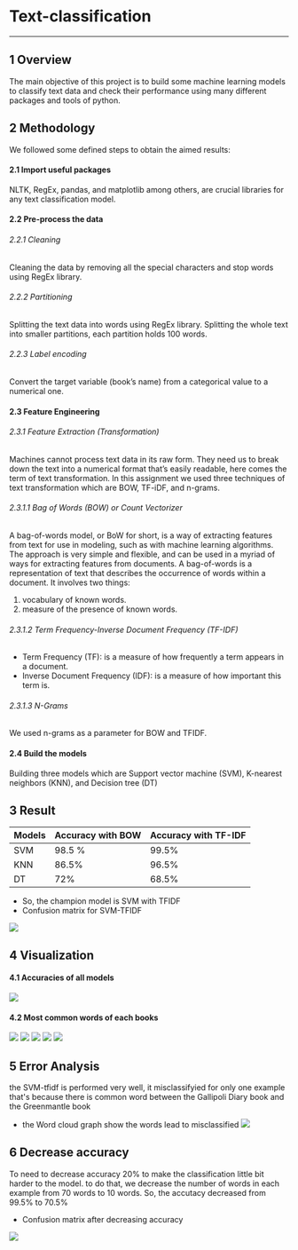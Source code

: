 # Text-classification
***
## 1 Overview
The main objective of this project is to build some machine learning models to classify text data and check their performance using many different packages and tools of python. 

## 2 Methodology
We followed some defined steps to obtain the aimed results:
#### 2.1 Import useful packages
NLTK, RegEx, pandas, and matplotlib among others, are crucial libraries for any text classification model.
#### 2.2 Pre-process the data
###### 2.2.1 Cleaning
Cleaning the data by removing all the special characters and stop words using RegEx library.
###### 2.2.2 Partitioning
Splitting the text data into words using RegEx library.
Splitting the whole text into smaller partitions, each partition holds 100 words.
###### 2.2.3 Label encoding
Convert the target variable (book’s name) from a categorical value to a numerical one.
#### 2.3 Feature Engineering
###### 2.3.1 Feature Extraction (Transformation)
Machines cannot process text data in its raw form. They need us to break down the text into a numerical format that’s easily readable, here comes the term of text transformation. In this assignment we used three techniques of text transformation which are BOW, TF-iDF, and n-grams.
###### 2.3.1.1 Bag of Words (BOW) or Count Vectorizer
A bag-of-words model, or BoW for short, is a way of extracting features from text for use in modeling, such as with machine learning algorithms. The approach is very simple and flexible, and can be used in a myriad of ways for extracting features from documents.
A bag-of-words is a representation of text that describes the occurrence of words within a document. It involves two things:
1. vocabulary of known words.
2. measure of the presence of known words.
###### 2.3.1.2 Term Frequency-Inverse Document Frequency (TF-IDF)
  - Term Frequency (TF): is a measure of how frequently a term appears in a document.
  - Inverse Document Frequency (IDF): is a measure of how important this term is.
###### 2.3.1.3 N-Grams
We used n-grams as a parameter for BOW and TFIDF.
#### 2.4 Build the models
Building three models which are Support vector machine (SVM), K-nearest neighbors (KNN), and Decision tree (DT)

## 3 Result 
| Models | Accuracy with BOW | Accuracy with TF-IDF |
|---     |---                |---                   |
|SVM     |98.5 %             |99.5%                 |
|KNN     |86.5%              |96.5%                 |
|DT      |72%                |68.5%                 |

* So, the champion model is SVM with TFIDF
* Confusion matrix for SVM-TFIDF

![](https://github.com/TokaMamdoh/Text-classification/blob/f093ae0b57d03850820c5fd5fcbe89987aa9b02d/images/confusion%20matrix%20svm-tfidf.PNG)

## 4 Visualization
#### 4.1 Accuracies of all models 
![](https://github.com/TokaMamdoh/Text-classification/blob/f093ae0b57d03850820c5fd5fcbe89987aa9b02d/images/Accuracies.PNG)
#### 4.2 Most common words of each books 
![](https://github.com/TokaMamdoh/Text-classification/blob/f093ae0b57d03850820c5fd5fcbe89987aa9b02d/images/Gallipoli%20Diary%20book.PNG)
![](https://github.com/TokaMamdoh/Text-classification/blob/f093ae0b57d03850820c5fd5fcbe89987aa9b02d/images/Greenmantle%20book.PNG)
![](https://github.com/TokaMamdoh/Text-classification/blob/f093ae0b57d03850820c5fd5fcbe89987aa9b02d/images/Now%20It%20Can%20Be%20Told%20book.PNG)
![](https://github.com/TokaMamdoh/Text-classification/blob/f093ae0b57d03850820c5fd5fcbe89987aa9b02d/images/The%20Four%20Horsemen%20of%20the%20Apocalypse%20book.PNG)
![](https://github.com/TokaMamdoh/Text-classification/blob/f093ae0b57d03850820c5fd5fcbe89987aa9b02d/images/The%20Peace%20Negotiations%20book.PNG)
## 5 Error Analysis
the SVM-tfidf is performed very well, it misclassifyied for only one example that's because there is common word between the Gallipoli Diary book and the Greenmantle book
* the Word cloud graph show the words lead to misclassified
![](https://github.com/TokaMamdoh/Text-classification/blob/f093ae0b57d03850820c5fd5fcbe89987aa9b02d/images/Word%20cloud.PNG)
## 6 Decrease accuracy 
To need to decrease accuracy 20% to make the classification little bit harder to the model. to do that, we decrease the number of words in each example from 70 words to 10 words. So, the accutacy decreased from 99.5% to 70.5%
* Confusion matrix after decreasing accuracy

![](https://github.com/TokaMamdoh/Text-classification/blob/f093ae0b57d03850820c5fd5fcbe89987aa9b02d/images/confusion%20matrix%202.PNG)
